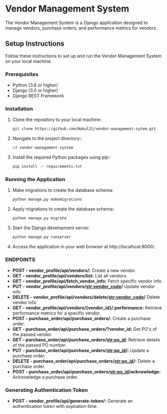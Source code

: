 # Vendor Management System

The Vendor Management System is a Django application designed to manage vendors, purchase orders, and performance metrics for vendors.

## Setup Instructions

Follow these instructions to set up and run the Vendor Management System on your local machine.

### Prerequisites

- Python (3.6 or higher)
- Django (3.0 or higher)
- Django REST Framework

### Installation

1. Clone the repository to your local machine:

   ```bash
   git clone https://github.com/Nakul21/vendor-management-sytem.git

2. Navigate to the project directory::

   ```bash
   cd vendor-management-system

3. Install the required Python packages using pip::

   ```bash
   pip install -r requirements.txt


### Running the Application

1. Make migrations to create the database schema:

   ```bash
   python manage.py makemigrations

2. Apply migrations to create the database schema:

   ```bash
   python manage.py migrate  

3. Start the Django development server:

   ```bash
   python manage.py runserver

4. Access the application in your web browser at http://localhost:8000/.


### ENDPOINTS

- **POST - vendor_profile/api/vendors/:** Create a new vendor.
- **GET - vendor_profile/api/vendors/list:** List all vendors.
- **GET - vendor_profile/api/fetch_vendor_info:** Fetch specific vendor info
- **PUT - vendor_profile/api/vendors/<str:vendor_code>/** Update vendor info
- **DELETE - vendor_profile/api/vendors/delete/<str:vendor_code>/** Delete vendor info
- **GET - vendor_profile/api/vendors/{vendor_id}/:performance:** Retrieve performance metrics for a specific vendor.
- **POST - purchase_order/api/purchase_orders/:** Create a purchase order.
- **GET - purchase_order/api/purchase_orders/?vendor_id:** Get PO's of the passed vendor.
- **GET - purchase_order/api/purchase_orders/<str:po_id>:** Retrieve details of the passed PO number.
- **PUT - purchase_order/api/purchase_orders/<str:po_id>/:** Update a purchase order.
- **DELETE - purchase_order/api/purchase_orders/<str:po_id>/:** Delete a purchase order.
- **POST - purchase_order/api/purchase_orders/<str:po_id>/acknowledge:** Acknowledge a purchase order.

### Generating Authentication Token

- **POST - vendor_profile/api/generate-token/:** Generate an authentication token with expiration time.
